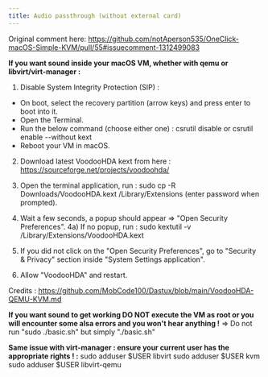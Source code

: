 ```yaml
---
title: Audio passthrough (without external card)
---
```


Original comment here: https://github.com/notAperson535/OneClick-macOS-Simple-KVM/pull/55#issuecomment-1312499083

**If you want sound inside your macOS VM, whether with qemu or libvirt/virt-manager :**

1) Disable System Integrity Protection (SIP) : 
- On boot, select the recovery partition (arrow keys) and press enter to boot into it.
- Open the Terminal.
- Run the below command (choose either one) :
csrutil disable
or
csrutil enable --without kext
- Reboot your VM in macOS.

2) Download latest VoodooHDA kext from here : https://sourceforge.net/projects/voodoohda/

3) Open the terminal application, run :
sudo cp -R Downloads/VoodooHDA.kext /Library/Extensions (enter password when prompted).

4) Wait a few seconds, a popup should appear => "Open Security Preferences".
4a) If no popup, run : sudo kextutil -v /Library/Extensions/VoodooHDA.kext

5) If you did not click on the "Open Security Preferences", go to "Security & Privacy" section inside "System Settings application".

6) Allow "VoodooHDA" and restart.

Credits : https://github.com/MobCode100/Dastux/blob/main/VoodooHDA-QEMU-KVM.md

**If you want sound to get working DO NOT execute the VM as root or you will encounter some alsa errors and you won't hear anything !** => Do not run "sudo ./basic.sh" but simply "./basic.sh"

**Same issue with virt-manager : ensure your current user has the appropriate rights ! :**
sudo adduser $USER libvirt
sudo adduser $USER kvm
sudo adduser $USER libvirt-qemu